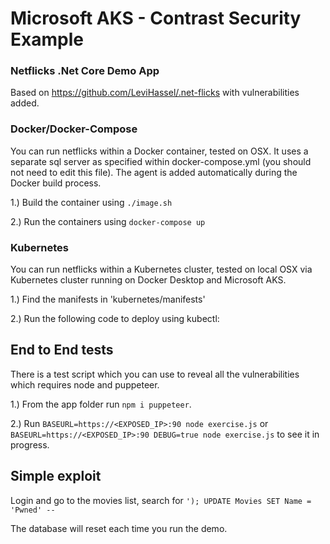 # Microsoft AKS - Contrast Security Example 

### Netflicks .Net Core Demo App

Based on https://github.com/LeviHassel/.net-flicks with vulnerabilities added.

### Docker/Docker-Compose

You can run netflicks within a Docker container, tested on OSX. It uses a separate sql server as specified within docker-compose.yml (you should not need to edit this file). The agent is added automatically during the Docker build process.

1.) Build the container using `./image.sh`

2.) Run the containers using `docker-compose up`

### Kubernetes

You can run netflicks within a Kubernetes cluster, tested on local OSX via Kubernetes cluster running on Docker Desktop and Microsoft AKS. 

1.) Find the manifests in 'kubernetes/manifests'

2.) Run the following code to deploy using kubectl:

## End to End tests

There is a test script which you can use to reveal all the vulnerabilities which requires node and puppeteer.

1.) From the app folder run `npm i puppeteer`.

2.) Run `BASEURL=https://<EXPOSED_IP>:90 node exercise.js` or `BASEURL=https://<EXPOSED_IP>:90 DEBUG=true node exercise.js` to see it in progress.


## Simple exploit

Login and go to the movies list, search for `'); UPDATE Movies SET Name = 'Pwned' --`

The database will reset each time you run the demo.
